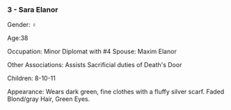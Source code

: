 ### 3 - Sara Elanor 

Gender: ♀

Age:38 

Occupation: Minor Diplomat with #4 Spouse: Maxim Elanor 

Other Associations: Assists Sacrificial duties of Death's Door 

Children: 8-10-11 

Appearance: Wears dark green, fine clothes with a fluffy silver scarf. Faded Blond/gray Hair, Green Eyes.

  
